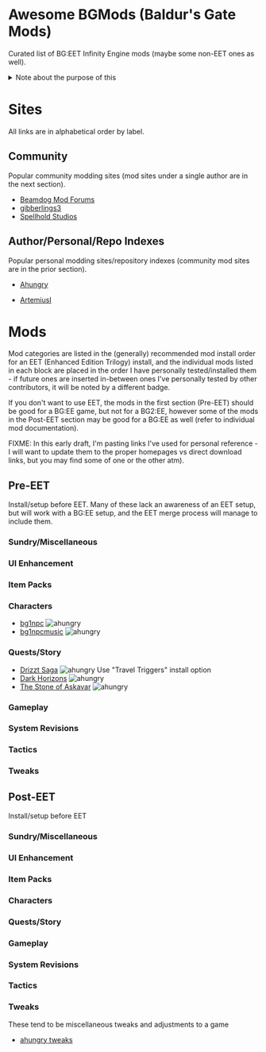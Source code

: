 # Awesome BGMods (Baldur's Gate Mods)

Curated list of BG:EET Infinity Engine mods (maybe some non-EET ones
as well).

<details>
<summary>Note about the purpose of this</summary>
I hope to maintain a healthy list/index of mods, including homepage
and direct download links, as well as any quick
comments/findings/known issues with incompatabilites.

There are tons of great mods out there, however due to some general
aversion to re-hosting/mirroring of mods, sometimes they are quite
segmented between a lot of different mod communities/personal hosting
pages/github repos - this should hopefully provide someone (at the
least, myself) a quick reference.

The target audience of this document will already have some
familiarity with installing IE mods (Weidu/weinstall), although I will
include links to some non-Weidu based tooling as well.
</details>

# Sites

All links are in alphabetical order by label.

## Community

Popular community modding sites (mod sites under a single author are
in the next section).

- [Beamdog Mod Forums](https://forums.beamdog.com/categories/general-modding)
- [gibberlings3](https://www.gibberlings3.net/)
- [Spellhold Studios](http://www.shsforums.net/)

## Author/Personal/Repo Indexes

Popular personal modding sites/repository indexes (community mod sites
are in the prior section).

- [Ahungry](https://github.com/ahungry?tab=repositories&q=%22dele%22+OR+%22bg%22&type=&language=&sort=)

- [ArtemiusI](https://github.com/ArtemiusI?tab=repositories)

# Mods

Mod categories are listed in the (generally) recommended mod install
order for an EET (Enhanced Edition Trilogy) install, and the
individual mods listed in each block are placed in the order I have
personally tested/installed them - if future ones are inserted
in-between ones I've personally tested by other contributors, it will
be noted by a different badge.

If you don't want to use EET, the mods in the first section (Pre-EET)
should be good for a BG:EE game, but not for a BG2:EE, however some of
the mods in the Post-EET section may be good for a BG:EE as well
(refer to individual mod documentation).

FIXME: In this early draft, I'm pasting links I've used for personal
reference - I will want to update them to the proper homepages vs
direct download links, but you may find some of one or the other atm).

## Pre-EET

Install/setup before EET.  Many of these lack an awareness of an EET
setup, but will work with a BG:EE setup, and the EET merge process
will manage to include them.

### Sundry/Miscellaneous
### UI Enhancement
### Item Packs
### Characters

- [bg1npc](https://github.com/Gibberlings3/BG1NPC/releases/tag/v30)
![ahungry](https://img.shields.io/badge/ahungry-+-green?style=plastic)
- [bg1npcmusic](https://www.gibberlings3.net/files/file/692-bg1-npc-project-music-pack/)
![ahungry](https://img.shields.io/badge/ahungry-+-green?style=plastic)

### Quests/Story

- [Drizzt Saga](https://forums.beamdog.com/discussion/29969/drizzt-saga-v3-released-now-bgee-compatible)
![ahungry](https://img.shields.io/badge/ahungry-+-green?style=plastic)
Use "Travel Triggers" install option
- [Dark Horizons](https://forums.beamdog.com/discussion/18833/bg-ee-dark-horizons-released)
![ahungry](https://img.shields.io/badge/ahungry-+-green?style=plastic)
- [The Stone of Askavar](https://forums.beamdog.com/discussion/42168/mod-the-stone-of-askavar-for-totsc-tutu-bgt-and-bg-ee)
![ahungry](https://img.shields.io/badge/ahungry-+-green?style=plastic)

### Gameplay
### System Revisions
### Tactics
### Tweaks

## Post-EET

Install/setup before EET

### Sundry/Miscellaneous
### UI Enhancement
### Item Packs
### Characters
### Quests/Story
### Gameplay
### System Revisions
### Tactics
### Tweaks

These tend to be miscellaneous tweaks and adjustments to a game

- [ahungry tweaks](https://github.com/ahungry/ahungry_tweaks)
